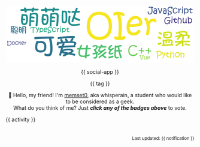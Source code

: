 <p align="center"><img src="https://raw.githubusercontent.com/memset0/memset0/master/assets/tagcloud.png" height="150"></p>

<p align="center">
{{ social-app }}
</p>

<p align="center">
{{ tag }}
</p>

<p align="center">
👋 Hello, my friend! I'm <a href="https://memset0.cn/">memset0</a>, aka whisperain, a student who would like to be considered as a geek.<br>
What do you think of me? Just <i><strong>click any of the badges above</strong></i> to vote.
</p>

<table width="800px">
{{ activity }}
<!-- {{ github-stat }} -->
</table>

<p align="right"><sub>Last updated: {{ notification }}</sub></p>
